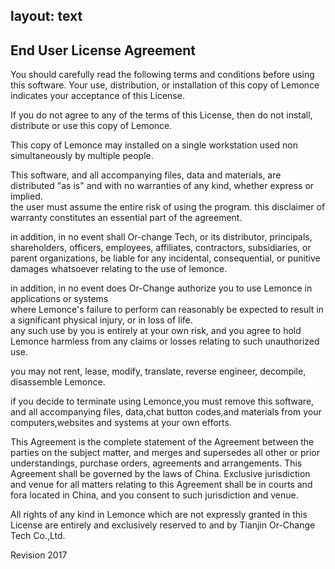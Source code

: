 layout: text
---
## End User License Agreement

You should carefully read the following terms and conditions before using this software. Your use, distribution, or installation of this copy of Lemonce indicates your acceptance of this License.
  
If you do not agree to any of the terms of this License, then do not install, distribute or use this copy of Lemonce.
  
This copy of Lemonce may installed on a single workstation used non simultaneously by multiple people.
  
This software, and all accompanying files, data and materials, are distributed "as is" and with no warranties of any kind, whether express or implied.  
the user must assume the entire risk of using the program. this disclaimer of warranty constitutes an essential part of the agreement.
  
in addition, in no event shall Or-change Tech, or its distributor, principals, shareholders, officers, employees, affiliates, contractors, subsidiaries, or parent organizations, be liable for any incidental, consequential, or punitive damages whatsoever relating to the use of lemonce.
  
in addition, in no event does Or-Change authorize you to use Lemonce in applications or systems  
where Lemonce's failure to perform can reasonably be expected to result in a significant physical injury, or in loss of life.  
any such use by you is entirely at your own risk, and you agree to hold Lemonce harmless from any claims or losses relating to such unauthorized use.
  
you may not rent, lease, modify, translate, reverse engineer, decompile, disassemble Lemonce.
  
if you decide to terminate using Lemonce,you must remove this software, and all accompanying files, data,chat button codes,and materials from your computers,websites and systems at your own efforts.
  
This Agreement is the complete statement of the Agreement between the parties on the subject matter, and merges and supersedes all other or prior understandings, purchase orders, agreements and arrangements. This Agreement shall be governed by the laws of China. Exclusive jurisdiction and venue for all matters relating to this Agreement shall be in courts and fora located in China, and you consent to such jurisdiction and venue.
  
All rights of any kind in Lemonce which are not expressly granted in this License are entirely and exclusively reserved to and by Tianjin 
Or-Change Tech Co.,Ltd.
  
Revision 2017
